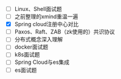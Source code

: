 - [ ] Linux、Shell面试题
- [ ] 之前整理的xmind重温一遍
- [x] Spring cloud注册中心对比
- [ ] Paxos、Raft、ZAB（zk使用的）共识协议
- [ ] 分布式概念深入理解
- [ ] docker面试题
- [ ] k8s面试题
- [ ] Spring Cloud与es集成
- [ ] es面试题